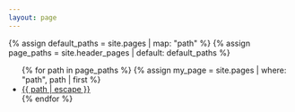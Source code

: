 ```yaml
---
layout: page
---
```


<div class="wrapper">
    {% assign default_paths = site.pages | map: "path" %}
    {% assign page_paths = site.header_pages | default: default_paths %}

  <div class="trigger">
  	<ul>
    {% for path in page_paths %}
      {% assign my_page = site.pages | where: "path", path | first %}
      <li><a class="page-link" href="{{ my_page.url | relative_url }}">{{ path | escape }}</a></li>
    {% endfor %}
	</ul>
  </div>
</div>